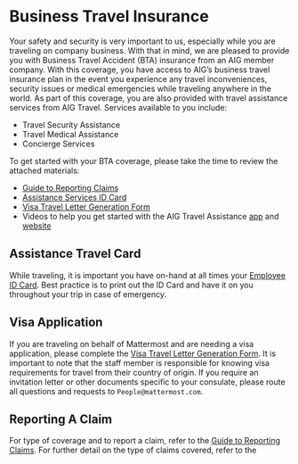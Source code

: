# Business Travel Insurance

Your safety and security is very important to us, especially while you are traveling on company business. With that in mind, we are pleased to provide you with Business Travel Accident \(BTA\) insurance from an AIG member company. With this coverage, you have access to AIG’s business travel insurance plan in the event you experience any travel inconveniences, security issues or medical emergencies while traveling anywhere in the world. As part of this coverage, you are also provided with travel assistance services from AIG Travel. Services available to you include:

* Travel Security Assistance
* Travel Medical Assistance
* Concierge Services

To get started with your BTA coverage, please take the time to review the attached materials:

* [Guide to Reporting Claims](https://drive.google.com/file/d/16EhtGmq16dHe2JVsKjlyXbCNZgUmKW3j/view?usp=sharing)
* [Assistance Services ID Card](https://drive.google.com/file/d/1Hss_ZdPD4xpHb-lWIOO1-gJqGf0YDIid/view?usp=sharing)
* [Visa Travel Letter Generation Form](https://drive.google.com/file/d/1Eqo4Y7jses8p1uUPfOhxnb4Rp3RMXlCW/view?usp=sharing)
* Videos to help you get started with the AIG Travel Assistance [app](http://s7d2.scene7.com/is/content/aigassets/travelguard/america-canada/us-worldwide/videos/aig-travel-assistance-app-demo-v2-video-autox432-800k.mp4) and [website](https://s7d2.scene7.com/is/content/aigassets/aig/america-canada/us/business/video/assistance-website-short-demonstration-video-autox432-800k.mp4)

## Assistance Travel Card

While traveling, it is important you have on-hand at all times your [Employee ID Card](https://drive.google.com/file/d/12ctan5EceZuRhxcYyFnumdGvOWudbKPD/view?usp=sharing). Best practice is to print out the ID Card and have it on you throughout your trip in case of emergency.

## Visa Application

If you are traveling on behalf of Mattermost and are needing a visa application, please complete the [Visa Travel Letter Generation Form](https://drive.google.com/file/d/1Eqo4Y7jses8p1uUPfOhxnb4Rp3RMXlCW/view?usp=sharing). It is important to note that the staff member is responsible for knowing visa requirements for travel from their country of origin. If you require an invitation letter or other documents specific to your consulate, please route all questions and requests to `People@mattermost.com`.

## Reporting A Claim

For type of coverage and to report a claim, refer to the [Guide to Reporting Claims](https://drive.google.com/file/d/16EhtGmq16dHe2JVsKjlyXbCNZgUmKW3j/view?usp=sharing). For further detail on the type of claims covered, refer to the

